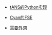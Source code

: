 - [tANS的Python实现](https://github.com/GarethCa/Py-tANS)

- [Cyan的FSE](https://github.com/Cyan4973/FiniteStateEntropy)

- [需要外网](http://fastcompression.blogspot.com/2013/12/finite-state-entropy-new-breed-of.html)